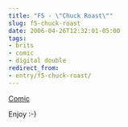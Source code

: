 ```yaml
---
title: "F5 - \"Chuck Roast\""
slug: f5-chuck-roast
date: 2006-04-26T12:32:01-05:00
tags:
- brits
- comic
- digital double
redirect_from:
- entry/f5-chuck-roast/
---
```

[Comic](http://digitaldouble.smackjeeves.com/comics/54166/)

Enjoy :-)
